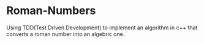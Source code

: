 # Roman-Numbers
Using TDD(Test Driven Development) to implement an algorithm in c++ that converts a roman number into an algebric one.
